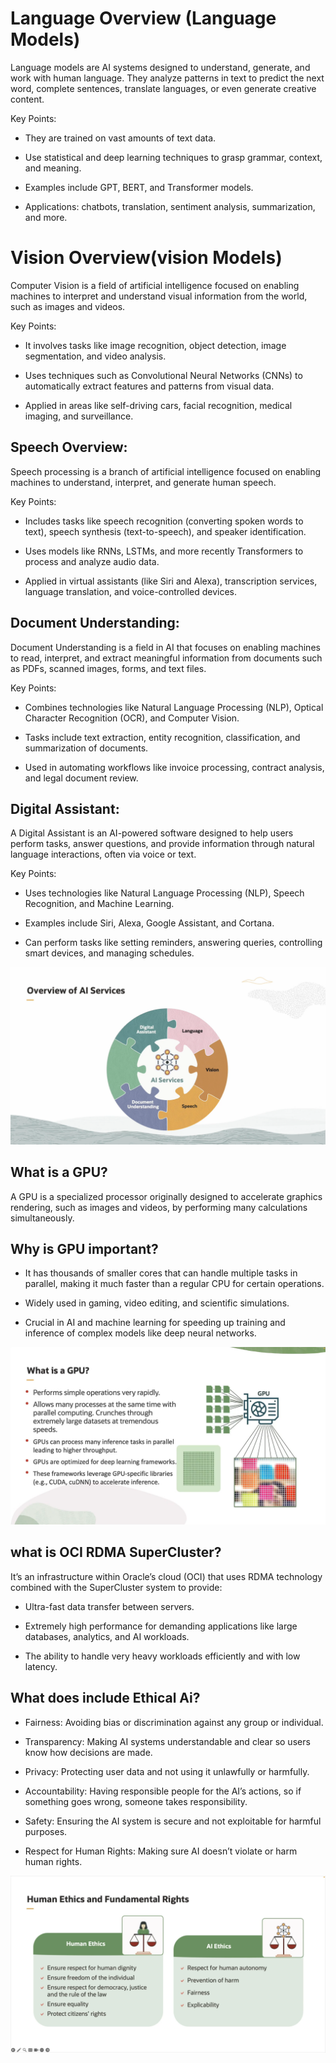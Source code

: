 
# Language Overview (Language Models)

Language models are AI systems designed to understand, generate, and work with human language. They analyze patterns in text to predict the next word, complete sentences, translate languages, or even generate creative content.

Key Points:

  * They are trained on vast amounts of text data.

  * Use statistical and deep learning techniques to grasp grammar, context, and meaning.

  *  Examples include GPT, BERT, and Transformer models.

  * Applications: chatbots, translation, sentiment analysis, summarization, and more.



  # Vision Overview(vision Models)

   Computer Vision is a field of artificial intelligence focused on enabling machines to interpret and understand visual information from the world, such as images and videos.

 Key Points:

   * It involves tasks like image recognition, object detection, image segmentation, and video analysis.

   * Uses techniques such as Convolutional Neural Networks (CNNs) to automatically extract features and patterns from visual data.

   * Applied in areas like self-driving cars, facial recognition, medical imaging, and surveillance.




## Speech Overview:

Speech processing is a branch of artificial intelligence focused on enabling machines to understand, interpret, and generate human speech.

 Key Points:

  * Includes tasks like speech recognition (converting spoken words to text), speech synthesis (text-to-speech), and speaker identification.

  * Uses models like RNNs, LSTMs, and more recently Transformers to process and analyze audio data.

  * Applied in virtual assistants (like Siri and Alexa), transcription services, language translation, and voice-controlled devices.


## Document Understanding:

Document Understanding is a field in AI that focuses on enabling machines to read, interpret, and extract meaningful information from documents such as PDFs, scanned images, forms, and text files.


Key Points:

  * Combines technologies like Natural Language Processing (NLP), Optical Character Recognition (OCR), and Computer Vision.

  * Tasks include text extraction, entity recognition, classification, and summarization of documents.

  * Used in automating workflows like invoice processing, contract analysis, and legal document review.



## Digital Assistant:

A Digital Assistant is an AI-powered software designed to help users perform tasks, answer questions, and provide information through natural language interactions, often via voice or text.

Key Points:

  * Uses technologies like Natural Language Processing (NLP), Speech Recognition, and Machine Learning.

  * Examples include Siri, Alexa, Google Assistant, and Cortana.

  * Can perform tasks like setting reminders, answering queries, controlling smart devices, and managing schedules.

![Ai](../images/ai_model.png)




## What is a GPU?

A GPU is a specialized processor originally designed to accelerate graphics rendering, such as images and videos, by performing many calculations simultaneously.

## Why is GPU important?

  * It has thousands of smaller cores that can handle multiple tasks in parallel, making it much faster than a regular CPU for certain operations.

  * Widely used in gaming, video editing, and scientific simulations.

  * Crucial in AI and machine learning for speeding up training and inference of complex models like deep neural networks.


![gpu](../images/gpu.png)



## what is OCI RDMA SuperCluster?
It’s an infrastructure within Oracle’s cloud (OCI) that uses RDMA technology combined with the SuperCluster system to provide:

  * Ultra-fast data transfer between servers.

  * Extremely high performance for demanding applications like large databases, analytics, and AI workloads.

  * The ability to handle very heavy workloads efficiently and with low latency.

## What does include Ethical Ai?

   * Fairness: Avoiding bias or discrimination against any group or individual.

   * Transparency: Making AI systems understandable and clear so users know how decisions are made.
  
   * Privacy: Protecting user data and not using it unlawfully or harmfully.

   * Accountability: Having responsible people for the AI’s actions, so if something goes wrong, someone takes responsibility.

   * Safety: Ensuring the AI system is secure and not exploitable for harmful purposes.

   * Respect for Human Rights: Making sure AI doesn’t violate or harm human rights.

![ethical](../images/ethical_ai.png)


